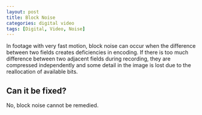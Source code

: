 ```yaml
---
layout: post
title: Block Noise
categories: digital video
tags: [Digital, Video, Noise]
---
```


In footage with very fast motion, block noise can occur when the difference between two fields creates deficiencies in encoding. If there is too much difference between two adjacent fields during recording, they are compressed independently and some detail in the image is lost due to the reallocation of available bits.

## Can it be fixed?

No, block noise cannot be remedied.
